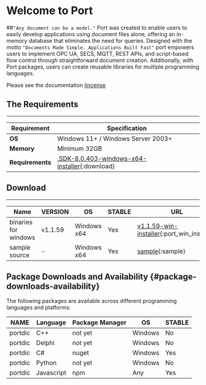 # Welcome to Port

##`"Any document can be a model."` 
Port was created to enable users to easily develop applications using document files alone, offering an in-memory database that eliminates the need for queries. Designed with the motto `"Documents Made Simple. Applications Built Fast"` port empowers users to implement OPC UA, SECS, MQTT, REST APIs, and script-based flow control through straightforward document creation. Additionally, with Port packages, users can create reusable libraries for multiple programming languages.

Please see the documentation [lincense](license.md)
 
## The Requirements 
---

| Requirement | Specification |
|-------------|---------------|
| **OS** | Windows 11+ / Windows Server 2003+ |
| **Memory** | Minimum 32GB |
| **Requirements** | [.SDK-8.0.403-windows-x64-installer](https://dotnet.microsoft.com/ko-kr/download/dotnet/thank-you/sdk-8.0.403-windows-x64-installer){:download} |

 

## Download
---

Name |VERSION | OS |STABLE | URL 
------|------|--------|--------|--------
binaries for windows|v1.1.59 | Windows x64 | Yes | [v1.1.59-win-installer](file/Setup.zip){:port_win_installer} 
sample source| - | Windows x64 | Yes | [sample](file/sample.zip){:sample} 



## Package Downloads and Availability {#package-downloads-availability}

The following packages are available across different programming languages and platforms:

| NAME | Language | Package Manager | OS | STABLE |
|------|----------|-----------------|----| -------|
| portdic | C++ | not yet | Windows | No |
| portdic | Delphi | not yet | Windows | No |
| portdic | C# | nuget | Windows | Yes |
| portdic | Python | not yet | Windows | No |
| portdic | Javascript | npm | Any | Yes |

<style>

.console {
    width: 80%;
    height: 80%;
    background-color: whitesmoke;
    color: black;
    padding: 20px;
    box-sizing: border-box;
    border-radius: 8px;
    box-shadow: 0 0 10px rgba(0, 0, 0, 0.5);
    overflow-y: auto;
}
.yellow{
    color:yellow;
}
.console-content {
    white-space: pre-wrap;
}

.console-content p {
    margin: 0;
}


.notepad {
    width: 100%;
    height: 80%;
    background-color: white;
    color: black;
    padding: 20px;
    box-sizing: border-box;
    border-radius: 8px;
    box-shadow: 0 0 10px rgba(0, 0, 0, 0.5);
    overflow-y: auto;
}

.notepad:before {
    content: '';
    position: absolute;
    top: 10px;
    left: 20px;
    right: 20px;
    height: 2px;
    background-color: #ccc;
}

.notepad:after {
    content: '';
    position: absolute;
    top: 30px;
    left: 20px;
    right: 20px;
    height: 2px;
    background-color: #ccc;
}

.notepad-content {
    margin-top: 40px;
}

.notepad-content p {
    margin: 0 0 10px;
    line-height: 1.5;
}
</style>